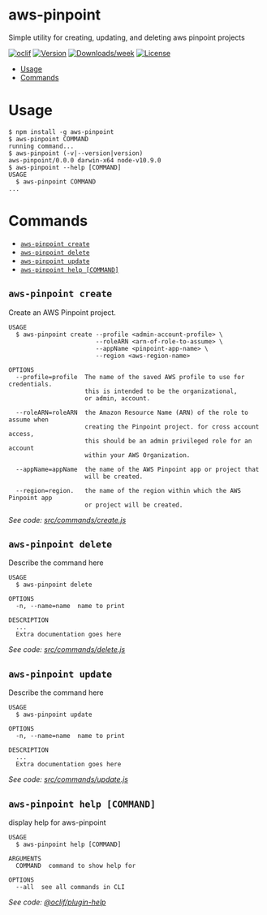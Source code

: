 aws-pinpoint
============

Simple utility for creating, updating, and deleting aws pinpoint projects

[![oclif](https://img.shields.io/badge/cli-oclif-brightgreen.svg)](https://oclif.io)
[![Version](https://img.shields.io/npm/v/aws-pinpoint.svg)](https://npmjs.org/package/aws-pinpoint)
[![Downloads/week](https://img.shields.io/npm/dw/aws-pinpoint.svg)](https://npmjs.org/package/aws-pinpoint)
[![License](https://img.shields.io/npm/l/aws-pinpoint.svg)](https://github.com/aws-utilities/aws-pinpoint/blob/master/package.json)

<!-- toc -->
* [Usage](#usage)
* [Commands](#commands)
<!-- tocstop -->
# Usage
<!-- usage -->
```sh-session
$ npm install -g aws-pinpoint
$ aws-pinpoint COMMAND
running command...
$ aws-pinpoint (-v|--version|version)
aws-pinpoint/0.0.0 darwin-x64 node-v10.9.0
$ aws-pinpoint --help [COMMAND]
USAGE
  $ aws-pinpoint COMMAND
...
```
<!-- usagestop -->
# Commands
<!-- commands -->
* [`aws-pinpoint create`](#aws-pinpoint-create)
* [`aws-pinpoint delete`](#aws-pinpoint-delete)
* [`aws-pinpoint update`](#aws-pinpoint-update)
* [`aws-pinpoint help [COMMAND]`](#aws-pinpoint-help-command)

## `aws-pinpoint create`

Create an AWS Pinpoint project.

```
USAGE
  $ aws-pinpoint create --profile <admin-account-profile> \
                        --roleARN <arn-of-role-to-assume> \
                        --appName <pinpoint-app-name> \
                        --region <aws-region-name>

OPTIONS
  --profile=profile  The name of the saved AWS profile to use for credentials.
                     this is intended to be the organizational, 
                     or admin, account.
                     
  --roleARN=roleARN  the Amazon Resource Name (ARN) of the role to assume when 
                     creating the Pinpoint project. for cross account access,
                     this should be an admin privileged role for an account 
                     within your AWS Organization.
  
  --appName=appName  the name of the AWS Pinpoint app or project that 
                     will be created.
                     
  --region=region.   the name of the region within which the AWS Pinpoint app
                     or project will be created.

```

_See code: [src/commands/create.js](https://github.com/aws-utilities/aws-pinpoint/blob/v0.0.0/src/commands/create.js)_

## `aws-pinpoint delete`

Describe the command here

```
USAGE
  $ aws-pinpoint delete

OPTIONS
  -n, --name=name  name to print

DESCRIPTION
  ...
  Extra documentation goes here
```

_See code: [src/commands/delete.js](https://github.com/aws-utilities/aws-pinpoint/blob/v0.0.0/src/commands/delete.js)_

## `aws-pinpoint update`

Describe the command here

```
USAGE
  $ aws-pinpoint update

OPTIONS
  -n, --name=name  name to print

DESCRIPTION
  ...
  Extra documentation goes here
```

_See code: [src/commands/update.js](https://github.com/aws-utilities/aws-pinpoint/blob/v0.0.0/src/commands/update.js)_

## `aws-pinpoint help [COMMAND]`

display help for aws-pinpoint

```
USAGE
  $ aws-pinpoint help [COMMAND]

ARGUMENTS
  COMMAND  command to show help for

OPTIONS
  --all  see all commands in CLI
```

_See code: [@oclif/plugin-help](https://github.com/oclif/plugin-help/blob/v2.1.4/src/commands/help.ts)_

<!-- commandsstop -->
